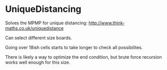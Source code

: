 # UniqueDistancing
Solves the MPMP for unique distancing: http://www.think-maths.co.uk/uniquedistance

Can select different size boards. 

Going over 18ish cells starts to take longer to check all possibilites.

There is likely a way to optimize the end condition, but brute force recursion works well enough for this size.
